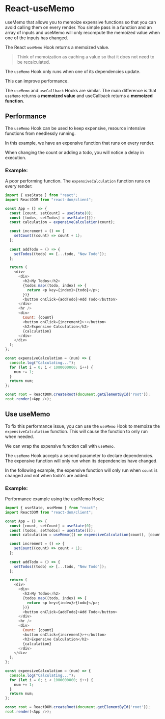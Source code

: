 # React-useMemo
useMemo that allows you to memoize expensive functions so that you can avoid calling them on every render. You simple pass in a function and an array of inputs and useMemo will only recompute the memoized value when one of the inputs has changed.

The React `useMemo` Hook returns a memoized value.

> Think of memoization as caching a value so that it does not need to be recalculated.

The `useMemo` Hook only runs when one of its dependencies update.

This can improve performance.

The `useMemo` and `useCallback` Hooks are similar. The main difference is that `useMemo` returns a **memoized value** and useCallback returns a **memoized function**. 

## Performance

The `useMemo` Hook can be used to keep expensive, resource intensive functions from needlessly running.

In this example, we have an expensive function that runs on every render.

When changing the count or adding a todo, you will notice a delay in execution.

### Example:

A poor performing function. The `expensiveCalculation` function runs on every render:

```js
import { useState } from "react";
import ReactDOM from "react-dom/client";

const App = () => {
  const [count, setCount] = useState(0);
  const [todos, setTodos] = useState([]);
  const calculation = expensiveCalculation(count);

  const increment = () => {
    setCount((count) => count + 1);
  };
  
  const addTodo = () => {
    setTodos((todo) => [...todo, "New Todo"]);
  };

  return (
    <div>
      <div>
        <h2>My Todos</h2>
        {todos.map((todo, index) => {
          return <p key={index}>{todo}</p>;
        })}
        <button onClick={addTodo}>Add Todo</button>
      </div>
      <hr />
      <div>
        Count: {count}
        <button onClick={increment}>+</button>
        <h2>Expensive Calculation</h2>
        {calculation}
      </div>
    </div>
  );
};

const expensiveCalculation = (num) => {
  console.log("Calculating...");
  for (let i = 0; i < 1000000000; i++) {
    num += 1;
  }
  return num;
};

const root = ReactDOM.createRoot(document.getElementById('root'));
root.render(<App />);
```

## Use useMemo

To fix this performance issue, you can use the `useMemo` Hook to memoize the `expensiveCalculation` function. This will cause the function to only run when needed.

We can wrap the expensive function call with `useMemo`.

The `useMemo` Hook accepts a second parameter to declare dependencies. The expensive function will only run when its dependencies have changed.

In the following example, the expensive function will only run when `count` is changed and not when todo's are added.

### Example: 

Performance example using the useMemo Hook:

```js
import { useState, useMemo } from "react";
import ReactDOM from "react-dom/client";

const App = () => {
  const [count, setCount] = useState(0);
  const [todos, setTodos] = useState([]);
  const calculation = useMemo(() => expensiveCalculation(count), [count]);

  const increment = () => {
    setCount((count) => count + 1);
  };
  
  const addTodo = () => {
    setTodos((todo) => [...todo, "New Todo"]);
  };

  return (
    <div>
      <div>
        <h2>My Todos</h2>
        {todos.map((todo, index) => {
          return <p key={index}>{todo}</p>;
        })}
        <button onClick={addTodo}>Add Todo</button>
      </div>
      <hr />
      <div>
        Count: {count}
        <button onClick={increment}>+</button>
        <h2>Expensive Calculation</h2>
        {calculation}
      </div>
    </div>
  );
};

const expensiveCalculation = (num) => {
  console.log("Calculating...");
  for (let i = 0; i < 1000000000; i++) {
    num += 1;
  }
  return num;
};

const root = ReactDOM.createRoot(document.getElementById('root'));
root.render(<App />);

```


